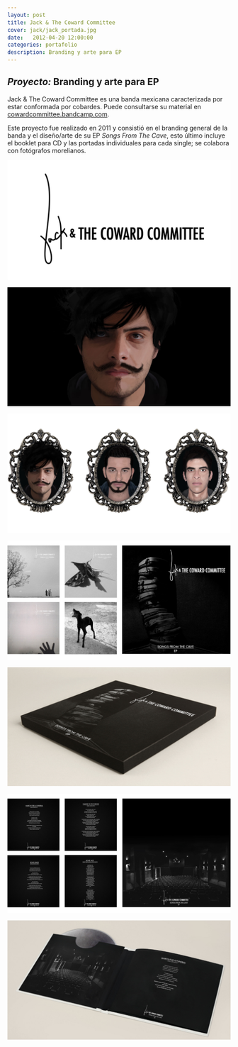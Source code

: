 ```yaml
---
layout: post
title: Jack & The Coward Committee
cover: jack/jack_portada.jpg
date:   2012-04-20 12:00:00
categories: portafolio
description: Branding y arte para EP
---
```


## _Proyecto:_ Branding y arte para EP

Jack & The Coward Committee es una banda mexicana caracterizada por estar conformada por cobardes. Puede consultarse su material en [cowardcommittee.bandcamp.com][cowardbandcamp].

Este proyecto fue realizado en 2011 y consistió en el branding general de la banda y el diseño/arte de su EP *Songs From The Cave*, esto último incluye el booklet para CD y las portadas individuales para cada single; se colabora con fotógrafos morelianos. 

![proyecto-01][proyecto-01]

![proyecto-02][proyecto-02]

![proyecto-03][proyecto-03]

![proyecto-04][proyecto-04]

![proyecto-05][proyecto-05]

![proyecto-06][proyecto-06]

![proyecto-07][proyecto-07]



[cowardbandcamp]: https://cowardcommittee.bandcamp.com/

[proyecto-01]: /images/jack/jack_01.jpg
[proyecto-02]: /images/jack/jack_02.jpg
[proyecto-03]: /images/jack/jack_03.jpg
[proyecto-04]: /images/jack/jack_04.jpg
[proyecto-05]: /images/jack/jack_05.jpg
[proyecto-06]: /images/jack/jack_06.jpg
[proyecto-07]: /images/jack/jack_07.jpg


